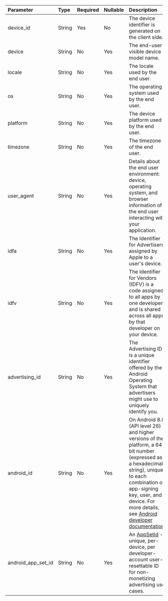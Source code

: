 



| Parameter          | Type   | Required | Nullable | Description                                                  |
| :----------------- | :----- | -------- | -------- | :----------------------------------------------------------- |
| device_id          | String | Yes      | No       | The device identifier is generated on the client side.       |
| device             | String | No       | Yes      | The end-user-visible device model name.                      |
| locale             | String | No       | Yes      | The locale used by the end user.                             |
| os                 | String | No       | Yes      | The operating system used by the end user.                   |
| platform           | String | No       | Yes      | The device platform used by the end user.                    |
| timezone           | String | No       | Yes      | The timezone of the end user.                                |
| user_agent         | String | No       | Yes      | Details about the end user environment: device, operating system, and browser information of the end user interacting with your application. |
| idfa               | String | No       | Yes      | The Identifier for Advertisers, assigned by Apple to a user's device. |
| idfv               | String | No       | Yes      | The Identifier for Vendors (IDFV) is a code assigned to all apps by one developer and is shared across all apps by that developer on your device. |
| advertising_id     | String | No       | Yes      | The Advertising ID is a unique identifier offered by the Android Operating System that advertisers might use to uniquely identify you. |
| android_id         | String | No       | Yes      | On Android 8.0 (API level 26) and higher versions of the platform, a 64-bit number (expressed as a hexadecimal string), unique to each combination of app-signing key, user, and device. For more details, see [Android developer documentation](https://developer.android.com/reference/android/provider/Settings.Secure#ANDROID_ID). |
| android_app_set_id | String | No       | Yes      | An [AppSetId](https://developer.android.com/design-for-safety/privacy-sandbox/reference/adservices/appsetid/AppSetId) - unique, per-device, per developer-account user-resettable ID for non-monetizing advertising use cases. |